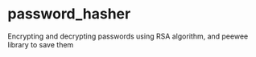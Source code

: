 # password_hasher
Encrypting and decrypting passwords using RSA algorithm, and peewee library to save them
